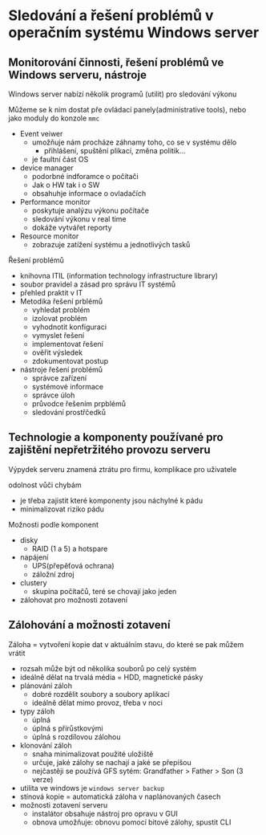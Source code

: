 # Sledování a řešení problémů v operačním systému Windows server

## Monitorování činnosti, řešení problémů ve Windows serveru, nástroje

Windows server nabízí několik programů (utilit) pro sledování výkonu

Můžeme se k nim dostat pře ovládací panely(administrative tools), nebo jako moduly do konzole `mmc`

- Event veiwer
  - umožňuje nám procháze záhnamy toho, co se v systému dělo
    - přihlášení, spuštění plikací, změna politik...
  - je faultní část OS
- device manager
  - podorbné indforamce o počítači
  - Jak o HW tak i o SW
  - obsahuhje informace o ovladačích
- Performance monitor
  - poskytuje analýzu výkonu počítače
  - sledování výkonu v real time
  - dokáže vytvářet reporty
- Resource monitor
  - zobrazuje zatížení systému a jednotlivých tasků

Řešení problémů
  - knihovna ITIL (information technology infrastructure library)
  - soubor pravidel a zásad pro správu IT systémů
  - přehled praktit v IT
- Metodika řešení prblémů
  - vyhledat problém
  - izolovat problém
  - vyhodnotit konfiguraci
  - vymyslet řešení
  - implementovat řešení
  - ověřit výsledek
  - zdokumentovat postup
- nástroje řešení problémů
  - správce zařízení
  - systémové informace
  - správce úloh
  - průvodce řešením prpblémů
  - sledování prostřčedků

## Technologie a komponenty používané pro zajištění nepřetržitého provozu serveru

Výpydek serveru znamená ztrátu pro firmu, komplikace pro uživatele

odolnost vůči chybám
- je třeba zajistit které komponenty jsou náchylné k pádu
- minimalizovat riziko pádu

Možnosti podle komponent
- disky
  - RAID (1 a 5) a hotspare
- napájení
  - UPS(přepěťová ochrana)
  - záložní zdroj
- clustery
  - skupina počítačů, teré se chovají jako jeden
- zálohovat pro možnosti zotavení

## Zálohování a možnosti zotavení

Záloha = vytvoření kopie dat v aktuálním stavu, do které se pak můžem vrátit
- rozsah může být od několika souborů po celý systém
- ideálně dělat na trvalá média = HDD, magnetické pásky
- plánování záloh
  - dobré rozdělit soubory a soubory aplikací
  - ideálně dělat mimo provoz, třeba v noci
- typy záloh
  - úplná
  - úplná s přírůstkovými
  - úplná s rozdílovou zálohou
- klonování záloh
  - snaha minimalizovat použité uložiště
  - určuje, jaké zálohy se nachají a jaké se přepíšou
  - nejčastěji se používá GFS sytém: Grandfather > Father > Son (3 verze)
- utilita ve windows je `windows server backup`
- stínová kopie = automatická záloha v naplánovaných časech
- možnosti zotavení serveru
  - instalátor obsahuje nástroj pro opravu v GUI
  - obnova umožňuje: obnovu pomocí bitové zálohy, spustit CLI  

